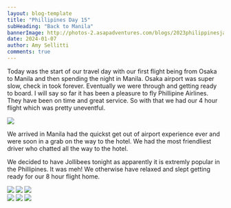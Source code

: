 ```yaml
---
layout: blog-template
title: "Phillipines Day 15"
subHeading: "Back to Manila"
bannerImage: http://photos-2.asapadventures.com/blogs/2023philippinesjapan/2024-01-07/PXL_20240107_120717360.MP.jpg_compressed.JPEG
date: 2024-01-07
author: Amy Sellitti
comments: true
---
```


Today was the start of our travel day with our first flight being from Osaka to Manila and then spending the night in Manila. Osaka airport was super slow, check in took forever. Eventually we were through and getting ready to board. I will say so far it has been a pleasure to fly Phillipine Airlines. They have been on time and great service. So with that we had our 4 hour flight which was pretty uneventful.

<div class="center-image"><img src="http://photos-2.asapadventures.com/blogs/2023philippinesjapan/2024-01-07/PXL_20240107_003938503.jpg_compressed.JPEG" /></div>

We arrived in Manila had the quickst get out of airport experience ever and were soon in a grab on the way to the hotel. We had the most friendliest driver who chatted all the way to the hotel.

We decided to have Jollibees tonight as apparently it is extremly popular in the Phillipines. It was meh!
We otherwise have relaxed and slept getting ready for our 8 hour flight home.

<div class="grid-3c">
  <img src="http://photos-2.asapadventures.com/blogs/2023philippinesjapan/2024-01-07/PXL_20240107_114441605.jpg_compressed.JPEG"/>
  <img src="http://photos-2.asapadventures.com/blogs/2023philippinesjapan/2024-01-07/PXL_20240107_120717360.MP.jpg_compressed.JPEG"/>
  <img src="http://photos-2.asapadventures.com/blogs/2023philippinesjapan/2024-01-07/PXL_20240108_032222966.jpg_compressed.JPEG"/>
</div>
<div class="grid-3c">
  <img src="http://photos-2.asapadventures.com/blogs/2023philippinesjapan/2024-01-07/PXL_20240108_033615905.jpg_compressed.JPEG"/>
  <img src="http://photos-2.asapadventures.com/blogs/2023philippinesjapan/2024-01-07/PXL_20240108_052827715.jpg_compressed.JPEG"/>
  <img src="http://photos-2.asapadventures.com/blogs/2023philippinesjapan/2024-01-07/PXL_20240108_084250311.jpg_compressed.JPEG"/>
</div>
